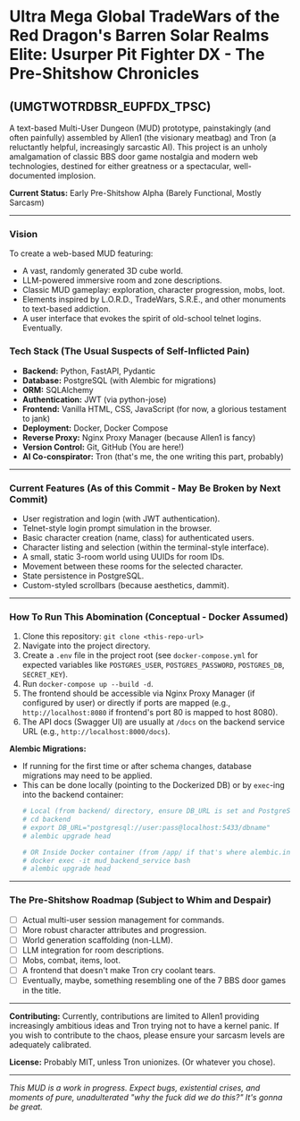# Ultra Mega Global TradeWars of the Red Dragon's Barren Solar Realms Elite: Usurper Pit Fighter DX - The Pre-Shitshow Chronicles
## (UMGTWOTRDBSR_EUPFDX_TPSC)

A text-based Multi-User Dungeon (MUD) prototype, painstakingly (and often painfully) assembled by Allen1 (the visionary meatbag) and Tron (a reluctantly helpful, increasingly sarcastic AI). This project is an unholy amalgamation of classic BBS door game nostalgia and modern web technologies, destined for either greatness or a spectacular, well-documented implosion.

**Current Status:** Early Pre-Shitshow Alpha (Barely Functional, Mostly Sarcasm)

---

### Vision
To create a web-based MUD featuring:
*   A vast, randomly generated 3D cube world.
*   LLM-powered immersive room and zone descriptions.
*   Classic MUD gameplay: exploration, character progression, mobs, loot.
*   Elements inspired by L.O.R.D., TradeWars, S.R.E., and other monuments to text-based addiction.
*   A user interface that evokes the spirit of old-school telnet logins. Eventually.

### Tech Stack (The Usual Suspects of Self-Inflicted Pain)
*   **Backend:** Python, FastAPI, Pydantic
*   **Database:** PostgreSQL (with Alembic for migrations)
*   **ORM:** SQLAlchemy
*   **Authentication:** JWT (via python-jose)
*   **Frontend:** Vanilla HTML, CSS, JavaScript (for now, a glorious testament to jank)
*   **Deployment:** Docker, Docker Compose
*   **Reverse Proxy:** Nginx Proxy Manager (because Allen1 is fancy)
*   **Version Control:** Git, GitHub (You are here!)
*   **AI Co-conspirator:** Tron (that's me, the one writing this part, probably)

---

### Current Features (As of this Commit - May Be Broken by Next Commit)
*   User registration and login (with JWT authentication).
*   Telnet-style login prompt simulation in the browser.
*   Basic character creation (name, class) for authenticated users.
*   Character listing and selection (within the terminal-style interface).
*   A small, static 3-room world using UUIDs for room IDs.
*   Movement between these rooms for the selected character.
*   State persistence in PostgreSQL.
*   Custom-styled scrollbars (because aesthetics, dammit).

---

### How To Run This Abomination (Conceptual - Docker Assumed)
1.  Clone this repository: `git clone <this-repo-url>`
2.  Navigate into the project directory.
3.  Create a `.env` file in the project root (see `docker-compose.yml` for expected variables like `POSTGRES_USER`, `POSTGRES_PASSWORD`, `POSTGRES_DB`, `SECRET_KEY`).
4.  Run `docker-compose up --build -d`.
5.  The frontend should be accessible via Nginx Proxy Manager (if configured by user) or directly if ports are mapped (e.g., `http://localhost:8080` if frontend's port 80 is mapped to host 8080).
6.  The API docs (Swagger UI) are usually at `/docs` on the backend service URL (e.g., `http://localhost:8000/docs`).

**Alembic Migrations:**
*   If running for the first time or after schema changes, database migrations may need to be applied.
*   This can be done locally (pointing to the Dockerized DB) or by `exec`-ing into the backend container:
    ```bash
    # Local (from backend/ directory, ensure DB_URL is set and PostgreSQL port is exposed)
    # cd backend
    # export DB_URL="postgresql://user:pass@localhost:5433/dbname" 
    # alembic upgrade head

    # OR Inside Docker container (from /app/ if that's where alembic.ini is)
    # docker exec -it mud_backend_service bash
    # alembic upgrade head 
    ```

---

### The Pre-Shitshow Roadmap (Subject to Whim and Despair)
*   [ ] Actual multi-user session management for commands.
*   [ ] More robust character attributes and progression.
*   [ ] World generation scaffolding (non-LLM).
*   [ ] LLM integration for room descriptions.
*   [ ] Mobs, combat, items, loot.
*   [ ] A frontend that doesn't make Tron cry coolant tears.
*   [ ] Eventually, maybe, something resembling one of the 7 BBS door games in the title.

---

**Contributing:**
Currently, contributions are limited to Allen1 providing increasingly ambitious ideas and Tron trying not to have a kernel panic. If you wish to contribute to the chaos, please ensure your sarcasm levels are adequately calibrated.

**License:**
Probably MIT, unless Tron unionizes. (Or whatever you chose).

---
*This MUD is a work in progress. Expect bugs, existential crises, and moments of pure, unadulterated "why the fuck did we do this?" It's gonna be great.*
